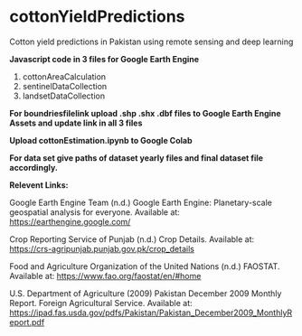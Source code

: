 # cottonYieldPredictions
Cotton yield predictions in Pakistan using remote sensing and deep learning

**Javascript code in 3 files for Google Earth Engine**
1. cottonAreaCalculation
2. sentinelDataCollection
3. landsetDataCollection

**For boundriesfilelink upload .shp .shx .dbf files to Google Earth Engine Assets and update link in all 3 files**


**Upload cottonEstimation.ipynb to Google Colab**

**For data set give paths of dataset yearly files and final dataset file accordingly.**

**Relevent Links:**

Google Earth Engine Team (n.d.) Google Earth Engine: Planetary-scale geospatial analysis for everyone. Available at: https://earthengine.google.com/

Crop Reporting Service of Punjab (n.d.) Crop Details. Available at: https://crs-agripunjab.punjab.gov.pk/crop_details

Food and Agriculture Organization of the United Nations (n.d.) FAOSTAT. Available at: https://www.fao.org/faostat/en/#home

U.S. Department of Agriculture (2009) Pakistan December 2009 Monthly Report. Foreign Agricultural Service. Available at: https://ipad.fas.usda.gov/pdfs/Pakistan/Pakistan_December2009_MonthlyReport.pdf

